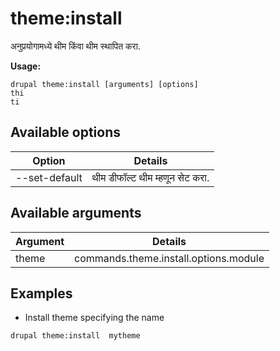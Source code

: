 # theme:install
अनुप्रयोगामध्ये थीम किंवा थीम स्थापित करा.

**Usage:**
```
drupal theme:install [arguments] [options]
thi
ti
```

## Available options
Option | Details
-------|-------------
--set-default | थीम डीफॉल्ट थीम म्हणून सेट करा.

## Available arguments
Argument | Details
---------|-------------
theme | commands.theme.install.options.module

## Examples
* Install theme specifying the name
```
drupal theme:install  mytheme
```

